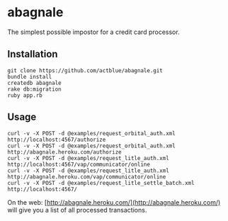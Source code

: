 # abagnale

The simplest possible impostor for a credit card processor.

## Installation

    git clone https://github.com/actblue/abagnale.git
    bundle install
    createdb abagnale
    rake db:migration
    ruby app.rb

## Usage

    curl -v -X POST -d @examples/request_orbital_auth.xml http://localhost:4567/authorize
    curl -v -X POST -d @examples/request_orbital_auth.xml http://abagnale.heroku.com/authorize
    curl -v -X POST -d @examples/request_litle_auth.xml http://localhost:4567/vap/communicator/online
    curl -v -X POST -d @examples/request_litle_auth.xml http://abagnale.heroku.com/vap/communicator/online
    curl -v -X POST -d @examples/request_litle_settle_batch.xml http://localhost:4567/

On the web: [http://abagnale.heroku.com/](http://abagnale.heroku.com/) will give you a list of all processed transactions.
